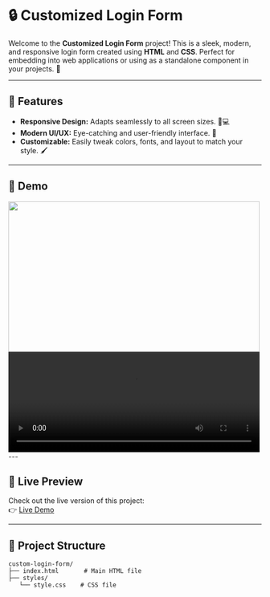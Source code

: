 # 🔒 Customized Login Form

Welcome to the **Customized Login Form** project! This is a sleek, modern, and responsive login form created using **HTML** and **CSS**. Perfect for embedding into web applications or using as a standalone component in your projects. 🎉

---

## 🌟 Features

- **Responsive Design:** Adapts seamlessly to all screen sizes. 📱💻
- **Modern UI/UX:** Eye-catching and user-friendly interface. 🎨
- **Customizable:** Easily tweak colors, fonts, and layout to match your style. 🖌️

---

## 📸 Demo

<img src="https://i.imgur.com/YiPXqoV.png" width="500" height="300">
<video width="500px" height="200px" controls><source src="https://i.imgur.com/M8caIvJ.mp4"></video>
---

## 🚀 Live Preview

Check out the live version of this project:  
👉 [Live Demo](https://loginorm.netlify.app/)  

---

## 📂 Project Structure

```plaintext
custom-login-form/
├── index.html       # Main HTML file
├── styles/
   └── style.css    # CSS file
